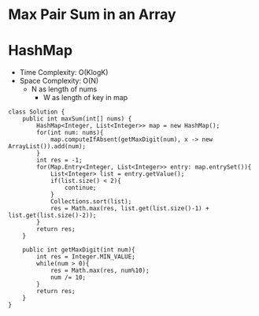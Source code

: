 # Max Pair Sum in an Array

# HashMap

- Time Complexity: O(KlogK)
- Space Complexity: O(N)
  - N as length of nums
    - W as length of key in map

```
class Solution {
    public int maxSum(int[] nums) {
        HashMap<Integer, List<Integer>> map = new HashMap();
        for(int num: nums){
            map.computeIfAbsent(getMaxDigit(num), x -> new ArrayList()).add(num);
        }
        int res = -1;
        for(Map.Entry<Integer, List<Integer>> entry: map.entrySet()){
            List<Integer> list = entry.getValue();
            if(list.size() < 2){
                continue;
            }
            Collections.sort(list);
            res = Math.max(res, list.get(list.size()-1) + list.get(list.size()-2));
        }
        return res;
    }

    public int getMaxDigit(int num){
        int res = Integer.MIN_VALUE;
        while(num > 0){
            res = Math.max(res, num%10);
            num /= 10;
        }
        return res;
    }
}
```
